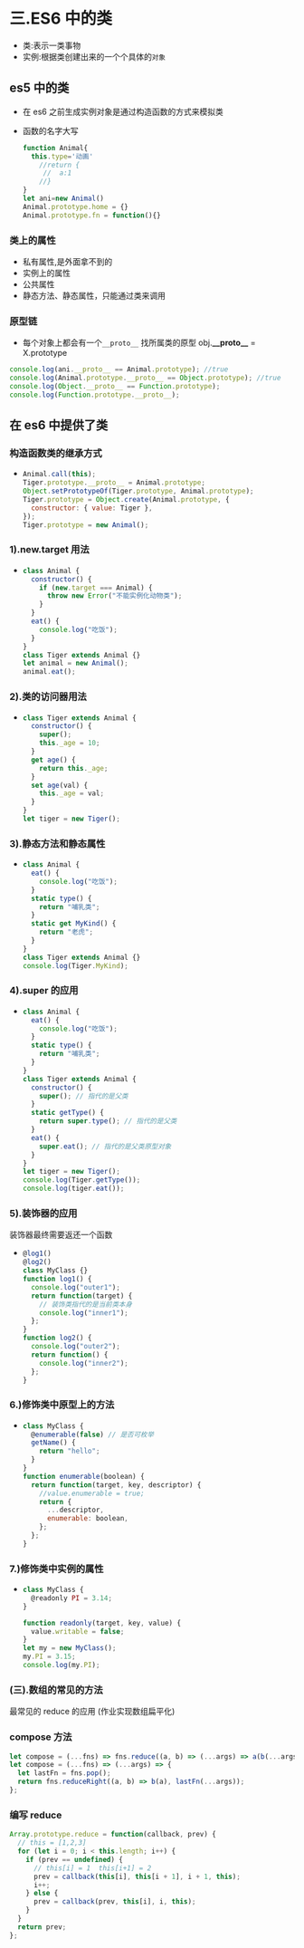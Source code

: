 # 三.ES6 中的类

- 类:表示一类事物
- 实例:根据类创建出来的一个个具体的`对象`

## es5 中的类

- 在 es6 之前生成实例对象是通过构造函数的方式来模拟类

- 函数的名字大写

  ```js
  function Animal{
    this.type='动画'
      //return {
       //  a:1
      //}
  }
  let ani=new Animal()
  Animal.prototype.home = {}
  Animal.prototype.fn = function(){}

  ```

### 类上的属性

- 私有属性,是外面拿不到的
- 实例上的属性
- 公共属性
- 静态方法、静态属性，只能通过类来调用

### 原型链

- 每个对象上都会有一个`__proto__` 找所属类的原型 obj\.**\_\_proto\_\_** = X.prototype

```js
console.log(ani.__proto__ == Animal.prototype); //true
console.log(Animal.prototype.__proto__ == Object.prototype); //true
console.log(Object.__proto__ == Function.prototype);
console.log(Function.prototype.__proto__);
```

## 在 es6 中提供了类

### 构造函数类的继承方式

- ```javascript
  Animal.call(this);
  Tiger.prototype.__proto__ = Animal.prototype;
  Object.setPrototypeOf(Tiger.prototype, Animal.prototype);
  Tiger.prototype = Object.create(Animal.prototype, {
    constructor: { value: Tiger },
  });
  Tiger.prototype = new Animal();
  ```

### 1).new.target 用法

- ```javascript
  class Animal {
    constructor() {
      if (new.target === Animal) {
        throw new Error("不能实例化动物类");
      }
    }
    eat() {
      console.log("吃饭");
    }
  }
  class Tiger extends Animal {}
  let animal = new Animal();
  animal.eat();
  ```

### 2).类的访问器用法

- ```javascript
  class Tiger extends Animal {
    constructor() {
      super();
      this._age = 10;
    }
    get age() {
      return this._age;
    }
    set age(val) {
      this._age = val;
    }
  }
  let tiger = new Tiger();
  ```

### 3).静态方法和静态属性

- ```javascript
  class Animal {
    eat() {
      console.log("吃饭");
    }
    static type() {
      return "哺乳类";
    }
    static get MyKind() {
      return "老虎";
    }
  }
  class Tiger extends Animal {}
  console.log(Tiger.MyKind);
  ```

### 4).super 的应用

- ```javascript
  class Animal {
    eat() {
      console.log("吃饭");
    }
    static type() {
      return "哺乳类";
    }
  }
  class Tiger extends Animal {
    constructor() {
      super(); // 指代的是父类
    }
    static getType() {
      return super.type(); // 指代的是父类
    }
    eat() {
      super.eat(); // 指代的是父类原型对象
    }
  }
  let tiger = new Tiger();
  console.log(Tiger.getType());
  console.log(tiger.eat());
  ```

### 5).装饰器的应用

装饰器最终需要返还一个函数

- ```javascript
  @log1()
  @log2()
  class MyClass {}
  function log1() {
    console.log("outer1");
    return function(target) {
      // 装饰类指代的是当前类本身
      console.log("inner1");
    };
  }
  function log2() {
    console.log("outer2");
    return function() {
      console.log("inner2");
    };
  }
  ```

### 6.)修饰类中原型上的方法

- ```javascript
  class MyClass {
    @enumerable(false) // 是否可枚举
    getName() {
      return "hello";
    }
  }
  function enumerable(boolean) {
    return function(target, key, descriptor) {
      //value.enumerable = true;
      return {
        ...descriptor,
        enumerable: boolean,
      };
    };
  }
  ```

### 7.)修饰类中实例的属性

- ```javascript
  class MyClass {
    @readonly PI = 3.14;
  }

  function readonly(target, key, value) {
    value.writable = false;
  }
  let my = new MyClass();
  my.PI = 3.15;
  console.log(my.PI);
  ```

### (三).数组的常见的方法

最常见的 reduce 的应用 (作业实现数组扁平化)

### compose 方法

```js
let compose = (...fns) => fns.reduce((a, b) => (...args) => a(b(...args)));
let compose = (...fns) => (...args) => {
  let lastFn = fns.pop();
  return fns.reduceRight((a, b) => b(a), lastFn(...args));
};
```

### 编写 reduce

```js
Array.prototype.reduce = function(callback, prev) {
  // this = [1,2,3]
  for (let i = 0; i < this.length; i++) {
    if (prev == undefined) {
      // this[i] = 1  this[i+1] = 2
      prev = callback(this[i], this[i + 1], i + 1, this);
      i++;
    } else {
      prev = callback(prev, this[i], i, this);
    }
  }
  return prev;
};
```
